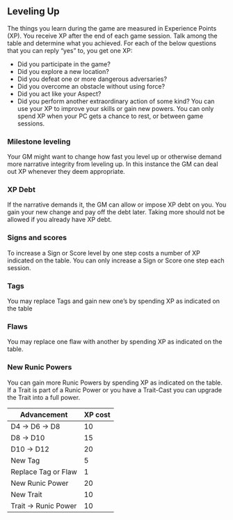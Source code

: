 ## Leveling Up

The things you learn during the game are measured in Experience Points (XP). You receive XP after the end of each game session. Talk among the table and determine what you achieved. For each of the below questions that you can reply “yes” to, you get one XP:
-  Did you participate in the game?
-  Did you explore a new location?
-  Did you defeat one or more dangerous adversaries?
-  Did you overcome an obstacle without using force?
-  Did you act like your Aspect?
-  Did you perform another extraordinary action of some kind?
You can use your XP to improve your skills or gain new powers. You can only spend XP when your PC gets a chance to rest, or between game sessions.

### Milestone leveling
Your GM might want to change how fast you level up or otherwise demand more narrative integrity from leveling up. In this instance the GM can deal out XP whenever they deem appropriate.

### XP Debt
If the narrative demands it, the GM can allow or impose XP debt on you. You gain your new change and pay off the debt later.  Taking more should not be allowed if you already have XP debt.

### Signs and scores
To increase a Sign or Score level by one step costs a number of XP indicated on the table. You can only increase a Sign or Score one step each session.

### Tags
You may replace Tags and gain new one’s by spending XP as indicated on the table

### Flaws
You may replace one flaw with another by spending XP as indicated on the table.

### New Runic Powers
You can gain more Runic Powers by spending XP as indicated on the table.
If a Trait is part of a Runic Power or you have a Trait-Cast you can upgrade the Trait into a full power.

| **Advancement**     | **XP cost** |
| ------------------- | ----------- |
| D4 → D6 → D8        | 10          |
| D8 → D10            | 15          |
| D10 → D12           | 20          |
| New Tag             | 5           |
| Replace Tag or Flaw | 1           |
| New Runic Power     | 20          |
| New Trait           | 10          |
| Trait → Runic Power | 10          |